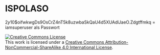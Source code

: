 # ISPOLASO

$2y$10$oifwkwgDs9OsCrZ4nT5k8uzwbaSkQaU4d5XUAdlJaeO.Zdgtffmkq = iamsuperuser als Passwort

<a rel="license" href="http://creativecommons.org/licenses/by-nc-sa/4.0/"><img alt="Creative Commons License" style="border-width:0" src="https://i.creativecommons.org/l/by-nc-sa/4.0/88x31.png" /></a><br />This work is licensed under a <a rel="license" href="http://creativecommons.org/licenses/by-nc-sa/4.0/">Creative Commons Attribution-NonCommercial-ShareAlike 4.0 International License</a>.

